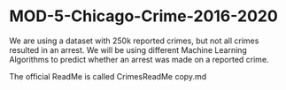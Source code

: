 # MOD-5-Chicago-Crime-2016-2020
We are using a dataset with 250k reported crimes, but not all crimes resulted in an arrest. We will be using different Machine Learning Algorithms to predict whether an arrest was made on a reported crime.

The official ReadMe is called CrimesReadMe copy.md
